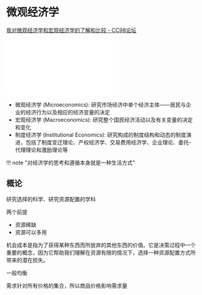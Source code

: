 # 微观经济学

[我对微观经济学和宏观经济学的了解和比较 - CC98论坛](https://www.cc98.org/topic/5378448/1#1)

<iframe src="//player.bilibili.com/player.html?isOutside=true&aid=979798209&bvid=BV1M44y1T7ZQ&cid=552015490&p=1&autoplay=0" scrolling="no" border="0" frameborder="no" framespacing="0" allowfullscreen="true"></iframe>



- 微观经济学 (Microeconomics): 研究市场经济中单个经济主体——居民与企业的经济行为以及相应的经济变量的决定
- 宏观经济学 (Macroeconomics): 研究整个国民经济活动以及有关变量的决定和变化
- 制度经济学 (Institutional Economics): 研究构成的制度结构和动态的制度演进，包括了制度变迁理论、产权经济学、交易费用经济学、企业理论、委托-代理理论和激励理论等

!!! note "对经济学的思考和遵循本身就是一种生活方式"
## 概论

研究选择的科学、研究资源配置的学科

两个前提
- 资源稀缺
- 资源可以多用

机会成本是指为了获得某种东西而所放弃的其他东西的价值。它是决策过程中一个重要的概念，因为它帮助我们理解在资源有限的情况下，选择一种资源配置方式所带来的潜在损失。


一般均衡


需求针对所有价格的集合，所以商品价格影响需求量